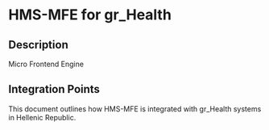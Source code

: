 # HMS-MFE for gr_Health

## Description

Micro Frontend Engine

## Integration Points

This document outlines how HMS-MFE is integrated with gr_Health systems in Hellenic Republic.
